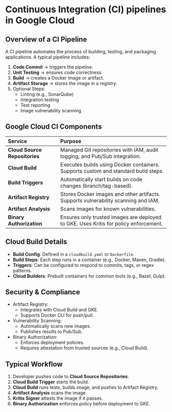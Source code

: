 # Continuous Integration (CI) pipelines in Google Cloud
## Overview of a CI Pipeline
A CI pipeline automates the process of building, testing, and packaging applications. A typical pipeline includes:
1. **Code Commit** → triggers the pipeline.
2. **Unit Testing** → ensures code correctness.
3. **Build** → creates a Docker image or artifact.
4. **Artifact Storage** → stores the image in a registry.
5. Optional Steps:
    - Linting (e.g., SonarQube)
    - Integration testing
    - Test reporting
    - Image vulnerability scanning

## Google Cloud CI Components
| **Service** | **Purpose** |
| :--------- | :--------- |
| **Cloud Source Repositories** | Managed Git repositories with IAM, audit logging, and Pub/Sub integration. |
| **Cloud Build** | Executes builds using Docker containers. Supports custom and standard build steps. |
| **Build Triggers** | Automatically start builds on code changes (branch/tag-based). |
| **Artifact Registry** | Stores Docker images and other artifacts. Supports vulnerability scanning and IAM. |
| **Artifact Analysis** | Scans images for known vulnerabilities. |
| **Binary Authorization** | Ensures only trusted images are deployed to GKE. Uses Kritis for policy enforcement. |

## Cloud Build Details
- **Build Config**: Defined in a `cloudbuild.yaml` or `Dockerfile`.
- **Build Steps**: Each step runs in a container (e.g., Docker, Maven, Gradle).
- **Triggers**: Can be configured to respond to commits, tags, or regex patterns.
- **Cloud Builders**: Prebuilt containers for common tools (e.g., Bazel, Gulp).

## Security & Compliance
- Artifact Registry:
    - Integrates with Cloud Build and GKE.
    - Supports Docker CLI for push/pull.
- Vulnerability Scanning:
    - Automatically scans new images.
    - Publishes results to Pub/Sub.
- Binary Authorization:
    - Enforces deployment policies.
    - Requires attestation from trusted sources (e.g., Cloud Build).

## Typical Workflow
1. Developer pushes code to **Cloud Source Repositories**.
2. **Cloud Build Trigger** starts the build.
3. **Cloud Build** runs tests, builds image, and pushes to Artifact Registry.
4. **Artifact Analysis** scans the image.
5. **Kritis Signer** attests the image if it passes.
6. **Binary Authorization** enforces policy before deployment to GKE.